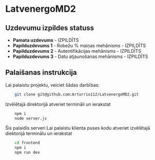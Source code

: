 # LatvenergoMD2

## Uzdevumu izpildes statuss
- **Pamata uzdevums** - IZPILDĪTS
- **Papilduzdevums 1** - Robežu % maiņas mehānisms - IZPILDĪTS
- **Papilduzdevums 2** - Autentifikācijas mehānisms - IZPILDĪTS
- **Papilduzdevums 3** - Datu atjaunošanas mehānisms - IZPILDĪTS

## Palaišanas instrukcija
Lai palaistu projektu, veiciet šādas darbības:
```bash
    git clone git@github.com:Arturrio112/LatvenergoMD2.git
```
Izvēlētajā direktorijā atveriet termināli un ierakstat
```bash
    npm i
    node server.js
```
Šis palaidīs serveri
Lai palaistu klienta puses kodu atveriet izvēlētajā diektorijā terminālu un ierakstat
```bash
    cd frontend
    npm i
    npm run dev
```
